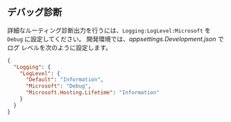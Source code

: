 ## <a name="debug-diagnostics"></a>デバッグ診断

詳細なルーティング診断出力を行うには、`Logging:LogLevel:Microsoft` を `Debug` に設定してください。 開発環境では、*appsettings.Development.json* でログ レベルを次のように設定します。

```json
{
  "Logging": {
    "LogLevel": {
      "Default": "Information",
      "Microsoft": "Debug",
      "Microsoft.Hosting.Lifetime": "Information"
    }
  }
}
```
